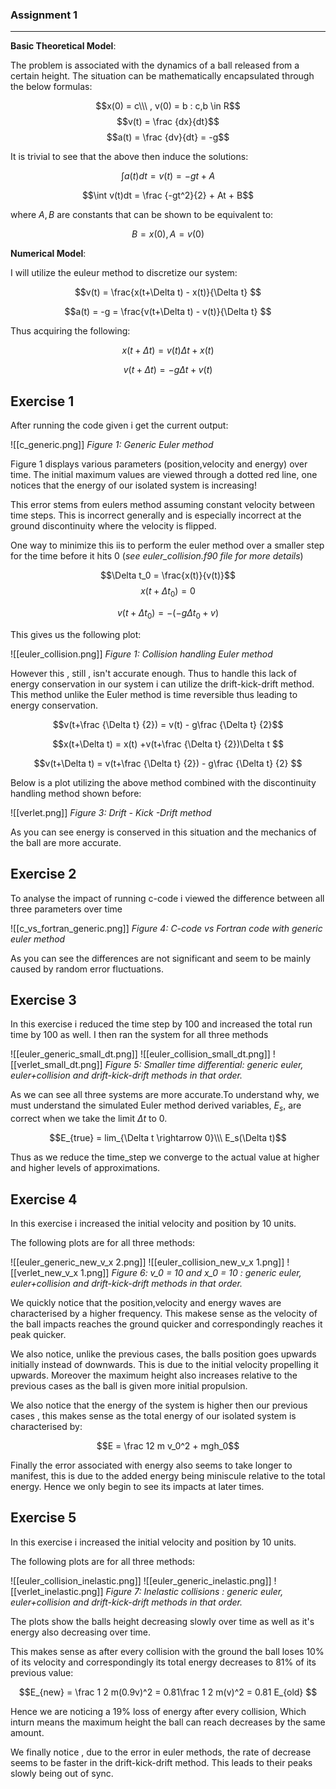 ### Assignment 1
****


**Basic Theoretical Model**:

The problem is associated with the dynamics of a ball released from a certain height. The situation can be mathematically encapsulated through the below formulas:

$$x(0) = c\\\ , v(0) = b : c,b \in R$$
$$v(t) = \frac {dx}{dt}$$
$$a(t) = \frac {dv}{dt} = -g$$

It is trivial to see that the above then induce the solutions:

$$\int a(t)dt = v(t)  =  -gt + A $$

$$\int v(t)dt = \frac {-gt^2}{2} + At + B$$

where $A,B$ are constants that can be shown to be equivalent to:

$$B = x(0) , A = v(0)$$

**Numerical  Model**:

I will utilize the euleur method to discretize our system:

$$v(t) = \frac{x(t+\Delta t) - x(t)}{\Delta t}  $$

$$a(t) = -g = \frac{v(t+\Delta t) - v(t)}{\Delta t}  $$

Thus acquiring the following:

$$x(t+\Delta t) = v(t)\Delta t + x(t)$$

$$v(t+\Delta t) = -g\Delta t +v(t)  $$


## Exercise 1 

After running the code given i get the current output:

![[c_generic.png]]
*Figure 1: Generic Euler method*

Figure 1 displays various parameters (position,velocity and energy) over time. The initial maximum values are viewed through a dotted red line, one notices that the energy of our isolated system is increasing!

This error stems from eulers method assuming constant velocity between time steps. This is incorrect generally and is especially incorrect at the ground discontinuity where the velocity is flipped.

One way to minimize this iis to perform the euler method over a smaller step for the time before it hits 0 (*see euler_collision.f90 file for more details*)

$$\Delta t_0 = \frac{x(t)}{v(t)}$$
$$x(t+\Delta t_0) = 0$$

$$v(t+\Delta t_0) = -(-g\Delta t_0 +v)  $$

This gives us the following plot:

![[euler_collision.png]]
*Figure 1: Collision handling Euler method*

However this , still , isn't accurate enough. Thus to handle this lack of energy conservation in our system i can utilize the drift-kick-drift method. This method unlike the Euler method is time reversible thus leading to energy conservation. 

$$v(t+\frac {\Delta t} {2}) = v(t) - g\frac {\Delta t} {2}$$

$$x(t+\Delta t) = x(t) +v(t+\frac {\Delta t} {2})\Delta t $$

$$v(t+\Delta t) = v(t+\frac {\Delta t} {2}) - g\frac {\Delta t} {2}  $$


Below is a plot utilizing the above method combined with the discontinuity handling method shown before:


![[verlet.png]]
*Figure 3: Drift - Kick -Drift method*

As you can see energy is conserved in this situation and the mechanics of the ball are more accurate.



## Exercise 2

To analyse the impact of running c-code i viewed the difference between all three parameters over time

![[c_vs_fortran_generic.png]]
*Figure 4: C-code vs Fortran code with generic euler method*

As you can see the differences are not significant and seem to be mainly caused by random error fluctuations.

## Exercise 3

In this exercise i reduced the time step by 100 and increased the total run time by 100 as well. I then ran the system for all three methods

![[euler_generic_small_dt.png]]
![[euler_collision_small_dt.png]]
![[verlet_small_dt.png]]
*Figure 5: Smaller time differential: generic euler, euler+collision and drift-kick-drift methods in that order.*

As we can see all three systems are more accurate.To understand why, we must understand the simulated Euler method derived variables, $E_s$, are correct when we take the limit $\Delta t$ to 0.


$$E_{true} = lim_{\Delta t \rightarrow 0}\\\ E_s(\Delta t)$$

Thus as we reduce the time_step we converge to the actual value at higher and higher levels of approximations.


## Exercise 4

In this exercise i increased the initial velocity and position by 10 units.

The following plots are for all three methods:


![[euler_generic_new_v_x 2.png]]
![[euler_collision_new_v_x 1.png]]
![[verlet_new_v_x 1.png]]
*Figure 6: v_0 = 10 and x_0 = 10 : generic euler, euler+collision and drift-kick-drift methods in that order.*

We quickly notice that the position,velocity and energy waves are  characterised by a higher frequency. This makese sense as the velocity of the ball impacts reaches the ground quicker and correspondingly reaches it peak quicker.

We also notice, unlike the previous cases, the balls position goes upwards initially instead of downwards. This is due to the initial velocity propelling it upwards. Moreover the maximum height also increases relative to the previous cases as the ball is given more initial propulsion.

We also notice that the energy of the system is higher then our previous cases , this makes sense as the total energy of our isolated system is characterised by:

$$E = \frac 12 m v_0^2 + mgh_0$$

Finally the error associated with energy also seems to take longer to manifest, this is due to the added energy being miniscule relative to the total energy. Hence we only begin to see its impacts at later times.


## Exercise 5
In this exercise i increased the initial velocity and position by 10 units.

The following plots are for all three methods:

![[euler_collision_inelastic.png]]
![[euler_generic_inelastic.png]]
![[verlet_inelastic.png]]
*Figure 7: Inelastic collisions : generic euler, euler+collision and drift-kick-drift methods in that order.*

The plots show the balls height decreasing slowly over time as well as it's energy also decreasing over time.

This makes sense as after every collision with the ground the ball loses 10% of its velocity and correspondingly its total energy decreases to 81% of its previous value:

$$E_{new} = \frac 1 2 m(0.9v)^2 = 0.81\frac 1 2 m(v)^2 = 0.81 E_{old} $$

Hence we are noticing a 19% loss of energy after every collision, Which inturn means the maximum height the ball can reach decreases by the same amount.

We finally notice , due to the error in euler methods, the rate of decrease seems to be faster in the drift-kick-drift method. This leads to their peaks slowly being out of sync.


